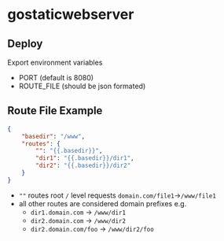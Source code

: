# gostaticwebserver

## Deploy

Export environment variables

 - PORT (default is 8080)
 - ROUTE_FILE (should be json formated)

## Route File Example

``` json
{
    "basedir": "/www",
    "routes": {
	    "": "{{.basedir}}",
	    "dir1": "{{.basedir}}/dir1",
	    "dir2": "{{.basedir}}/dir2"
    }
}
```
 - `""` routes root `/` level requests `domain.com/file1`->`/www/file1`
 - all other routes are considered domain prefixes e.g.
   - `dir1.domain.com` -> `/www/dir1`
   - `dir2.domain.com` -> `/www/dir2`
   - `dir2.domain.com/foo` -> `/www/dir2/foo`
